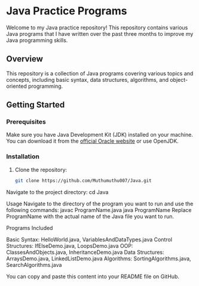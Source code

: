 # Java Practice Programs

Welcome to my Java practice repository! This repository contains various Java programs that I have written over the past three months to improve my Java programming skills.

## Overview

This repository is a collection of Java programs covering various topics and concepts, including basic syntax, data structures, algorithms, and object-oriented programming.

## Getting Started

### Prerequisites

Make sure you have Java Development Kit (JDK) installed on your machine. You can download it from the [official Oracle website](https://www.oracle.com/java/technologies/javase-downloads.html) or use OpenJDK.

### Installation

1. Clone the repository:
   ```sh
   git clone https://github.com/Muthumuthu007/Java.git
Navigate to the project directory:
 cd Java

Usage
Navigate to the directory of the program you want to run and use the following commands:
    javac ProgramName.java
     java ProgramName
Replace ProgramName with the actual name of the Java file you want to run.

Programs Included

Basic Syntax: HelloWorld.java, VariablesAndDataTypes.java
Control Structures: IfElseDemo.java, LoopsDemo.java
OOP: ClassesAndObjects.java, InheritanceDemo.java
Data Structures: ArraysDemo.java, LinkedListDemo.java
Algorithms: SortingAlgorithms.java, SearchAlgorithms.java


   
You can copy and paste this content into your README file on GitHub.
